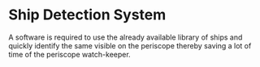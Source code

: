 # Ship Detection System
 A software is required to use the already available library of ships and quickly identify the same visible on the periscope thereby saving a lot of time of the periscope watch-keeper.
